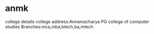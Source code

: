 # anmk
college details 
college address:Annamacharya PG college of computer studies
Branches:mca,mba,btech,ba,mtech

